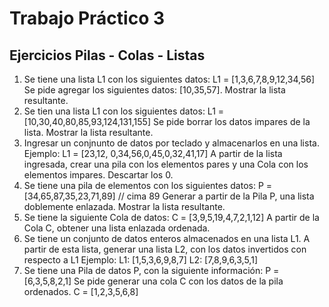 # Trabajo Práctico 3
## Ejercicios Pilas - Colas - Listas
1) Se tiene una lista L1 con los siguientes datos: L1 = [1,3,6,7,8,9,12,34,56]
Se pide agregar los siguientes datos: [10,35,57]. Mostrar la lista resultante.
2) Se tien una lista L1 con los siguientes datos: L1 = [10,30,40,80,85,93,124,131,155]
Se pide borrar los datos impares de la lista. Mostrar la lista resultante.
3) Ingresar un conjnunto de datos por teclado y almacenarlos en una lista.
Ejemplo: L1 = [23,12, 0,34,56,0,45,0,32,41,17]
A partir de la lista ingresada, crear una pila con los elementos pares y una Cola con
los elementos impares. Descartar los 0.
4) Se tiene una pila de elementos con los siguientes datos:
P = [34,65,87,35,23,71,89] // cima 89
Generar a partir de la Pila P, una lista doblemente enlazada.
Mostrar la lista resultante.
5) Se tiene la siguiente Cola de datos:
C = [3,9,5,19,4,7,2,1,12]
A partir de la Cola C, obtener una lista enlazada ordenada.
6) Se tiene un conjunto de datos enteros almacenados en una lista L1.
A partir de esta lista, generar una lista L2, con los datos invertidos con respecto a L1
Ejemplo:
L1: [1,5,3,6,9,8,7]
L2: [7,8,9,6,3,5,1]
7) Se tiene una Pila de datos P, con la siguiente información:
P = [6,3,5,8,2,1]
Se pide generar una cola C con los datos de la pila ordenados.
C = [1,2,3,5,6,8]
